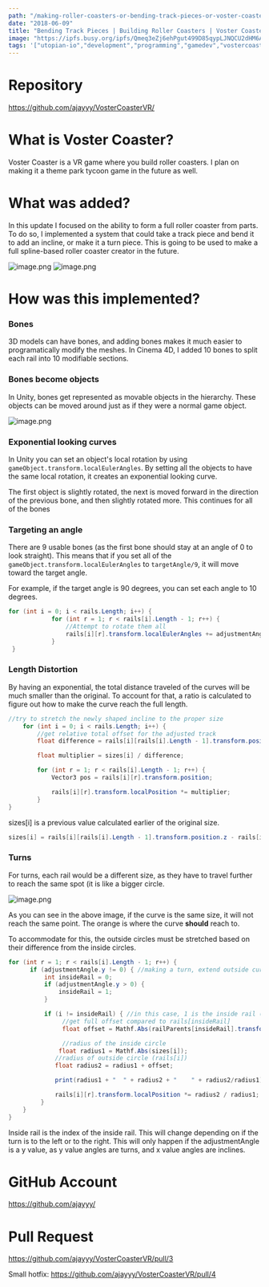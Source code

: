 ```yaml
---
path: "/making-roller-coasters-or-bending-track-pieces-or-voster-coaster"
date: "2018-06-09"
title: "Bending Track Pieces | Building Roller Coasters | Voster Coaster"
image: "https://ipfs.busy.org/ipfs/Qmeq3eZj6ehPgut499D85qypLJNQCU2dHM6AtsQrohwEfJ"
tags: '["utopian-io","development","programming","gamedev","vostercoaster"]'
---
```


# Repository
https://github.com/ajayyy/VosterCoasterVR/

# What is Voster Coaster?

Voster Coaster is a VR game where you build roller coasters. I plan on making it a theme park tycoon game in the future as well.

# What was added?

In this update I focused on the ability to form a full roller coaster from parts. To do so, I implemented a system that could take a track piece and bend it to add an incline, or make it a turn piece. This is going to be used to make a full spline-based roller coaster creator in the future.

![image.png](https://ipfs.busy.org/ipfs/Qmeq3eZj6ehPgut499D85qypLJNQCU2dHM6AtsQrohwEfJ)
![image.png](https://ipfs.busy.org/ipfs/QmNVLJH9SBwREpQhrKXuATqVyB9rrPezZrw5fZ4mKSLBGV)

# How was this implemented?

### Bones

3D models can have bones, and adding bones makes it much easier to programatically modify the meshes. In Cinema 4D, I added 10 bones to split each rail into 10 modifiable sections.

### Bones become objects

In Unity, bones get represented as movable objects in the hierarchy. These objects can be moved around just as if they were a normal game object.

![image.png](https://ipfs.busy.org/ipfs/QmaGDKJAVNaxiHPumfjjnfdc3mrpNrcLkj8tr8UmUSy2uq)

### Exponential looking curves

In Unity you can set an object's local rotation by using ```gameObject.transform.localEulerAngles```. By setting all the objects to have the same local rotation, it creates an exponential looking curve.

The first object is slightly rotated, the next is moved forward in the direction of the previous bone, and then slightly rotated more. This continues for all of the bones

### Targeting an angle

There are 9 usable bones (as the first bone should stay at an angle of 0 to look straight). This means that if you set all of the ```gameObject.transform.localEulerAngles``` to ```targetAngle/9```, it will move toward the target angle.

For example, if the target angle is 90 degrees, you can set each angle to 10 degrees.

````c#
for (int i = 0; i < rails.Length; i++) {
            for (int r = 1; r < rails[i].Length - 1; r++) {
                //Attempt to rotate them all
                rails[i][r].transform.localEulerAngles += adjustmentAngle;
            }
 }
````

### Length Distortion

By having an exponential, the total distance traveled of the curves will be much smaller than the original. To account for that, a ratio is calculated to figure out how to make the curve reach the full length.

````c#
//try to stretch the newly shaped incline to the proper size
    for (int i = 0; i < rails.Length; i++) {
        //get relative total offset for the adjusted track
        float difference = rails[i][rails[i].Length - 1].transform.position.z - rails[i][0].transform.position.z;

        float multiplier = sizes[i] / difference;

        for (int r = 1; r < rails[i].Length - 1; r++) {
            Vector3 pos = rails[i][r].transform.position;

            rails[i][r].transform.localPosition *= multiplier;
        }
}
````

sizes[i] is a previous value calculated earlier of the original size.

````c#
sizes[i] = rails[i][rails[i].Length - 1].transform.position.z - rails[i][0].transform.position.z;
````

### Turns

For turns, each rail would be a different size, as they have to travel further to reach the same spot (it is like a bigger circle.

![image.png](https://ipfs.busy.org/ipfs/QmPAx2Eg4GeF2mQrmYLm9QFpFm4hg8LZjXkNqCGhZmVujW)

As you can see in the above image, if the curve is the same size, it will not reach the same point. The orange is where the curve **should** reach to.

To accommodate for this, the outside circles must be stretched based on their difference from the inside circles.

````c#
for (int r = 1; r < rails[i].Length - 1; r++) {
      if (adjustmentAngle.y != 0) { //making a turn, extend outside curves to accommodate
          int insideRail = 0;
          if (adjustmentAngle.y > 0) {
              insideRail = 1;
          }

          if (i != insideRail) { //in this case, 1 is the inside rail (doing just zero for now as a test, in the final version it should be based on if the angle is negative or positive)
               //get full offset compared to rails[insideRail]
               float offset = Mathf.Abs(railParents[insideRail].transform.position.x) + Mathf.Abs(railParents[i].transform.position.x);

               //radius of the inside circle
              float radius1 = Mathf.Abs(sizes[i]);
             //radius of outside circle (rails[i])
             float radius2 = radius1 + offset;

             print(radius1 + "  " + radius2 + "    " + radius2/radius1);

             rails[i][r].transform.localPosition *= radius2 / radius1;
         }
    }
}
````
Inside rail is the index of the inside rail. This will change depending on if the turn is to the left or to the right. This will only happen if the adjustmentAngle is a y value, as y value angles are turns, and x value angles are inclines.

# GitHub Account

https://github.com/ajayyy/

# Pull Request

https://github.com/ajayyy/VosterCoasterVR/pull/3

Small hotfix: https://github.com/ajayyy/VosterCoasterVR/pull/4